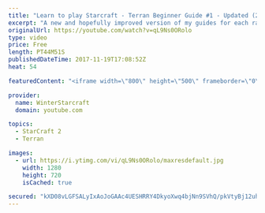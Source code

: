 ```yaml
---
title: "Learn to play Starcraft - Terran Beginner Guide #1 - Updated (2017 LOTV)"
excerpt: "A new and hopefully improved version of my guides for each race where I go over as many basics as possible while doing it live :)  I strongly believe that a super structured guide style is not very helpful compared to watching/playing the game actively.  Feedback is greatly appreciated. -- Watch live"
originalUrl: https://youtube.com/watch?v=qL9Ns0ORolo
type: video
price: Free
length: PT44M51S
publishedDateTime: 2017-11-19T17:08:52Z
heat: 54

featuredContent: "<iframe width=\"800\" height=\"500\" frameborder=\"0\" src=\"https://www.youtube.com/embed/qL9Ns0ORolo\" allow=\"accelerometer; autoplay; encrypted-media; gyroscope; picture-in-picture\" allowfullscreen></iframe>"

provider:
  name: WinterStarcraft
  domain: youtube.com

topics:
  - StarCraft 2
  - Terran

images:
  - url: https://i.ytimg.com/vi/qL9Ns0ORolo/maxresdefault.jpg
    width: 1280
    height: 720
    isCached: true

secured: "kXD08vLGFSALyIxAoJoGAAc4UESHRRY4DkyoXwq4bjNn9SVhQ/pkVtyBj12uh7dC5DIzO3n6kPV6bcmiSjxAE3Q0CJPRBUZz1df9YSNOCbAJ9pBEyf+tobitqUlg9NzsuqHPwlErCbS8zopGWXTlb8q7NCsUlTjytyWy6/TiT/xC6CkzYDOruQl2quGmxXLpT/nUAkNSa5rOtyzDiRsoG4x2jnTrXP5YDYrNU/m+E4LWuiFis1pj50uysAEnJ+0Teg85cecgCMboU/4ytu5kIOQELUHmsiEhClF94n3DvVB5a6mzqbuRbK5cO4s5a6SAeiUwCAR/WHlg9EpdFr7oB62RALP830VwoxNzJf49ZYB5l90ZZLJlOttUxgLPy5/JWd6ePM4EJhwF24G6342C3nXdcTNgVR5K3CIAXo/pYi2IyChyZ083S244UBnqypgo;adwZIakB1p6pNXje+VtSEg=="
---
```


